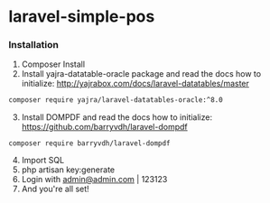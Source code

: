 # laravel-simple-pos


### Installation

1. Composer Install 
2. Install yajra-datatable-oracle package and read the docs how to initialize: http://yajrabox.com/docs/laravel-datatables/master
```bash
composer require yajra/laravel-datatables-oracle:^8.0
```
3. Install DOMPDF and read the docs how to initialize: https://github.com/barryvdh/laravel-dompdf
```
composer require barryvdh/laravel-dompdf
```
4. Import SQL
5. php artisan key:generate
6. Login with admin@admin.com | 123123
7. And you're all set!




